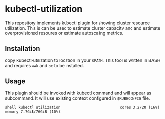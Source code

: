 # kubectl-utilization
This repository implements kubectl plugin for showing cluster resource utilization. This is can be used to estimate cluster capacity and and estimate overprovisioned resoures or estimate autoscaling metrics.


## Installation
copy kubectl-utilization to location in your `$PATH`. This tool is written in BASH and requires `awk` and `bc` to be installed.

## Usage
This plugin should be invoked with kubectl command and will appear as subcommand. It will use existing context configured in `$KUBECONFIG` file.

`shell
kubectl utilization                          
cores 3.2/20 (16%)
memory 7.7GiB/76GiB (10%)
`
